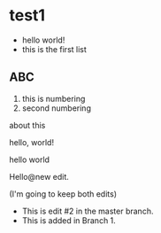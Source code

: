 # test1

* hello world!
* this is the first list

## ABC
1. this is numbering
1. second numbering

about this

hello, world!


hello world

Hello@new edit.

(I'm going to keep both edits)
* This is edit #2 in the master branch.
* This is added in Branch 1.
